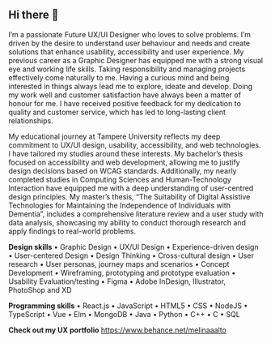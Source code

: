 ## Hi there 👋

I’m a passionate Future UX/UI Designer who loves to solve problems. I’m driven by the desire to understand user behaviour and needs and create solutions that enhance usability, accessibility and user experience. My previous career as a Graphic Designer has equipped me with a strong visual eye and working life skills. Taking responsibility and managing projects effectively come naturally to me. Having a curious mind and being interested in things always lead me to explore, ideate and develop. Doing my work well and customer satisfaction have always been a matter of honour for me. I have received positive feedback for my dedication to quality and customer service, which has led to long-lasting client relationships.

My educational journey at Tampere University reflects my deep commitment to UX/UI design, usability, accessibility, and web technologies. I have tailored my studies around these interests. My bachelor’s thesis focused on accessibility and web development, allowing me to justify design decisions based on WCAG standards. Additionally, my nearly completed studies in Computing Sciences and Human-Technology Interaction have equipped me with a deep understanding of user-centred design principles. My master’s thesis, “The Suitability of Digital Assistive Technologies for Maintaining the Independence of Individuals with Dementia”, includes a comprehensive literature review and a user study with data analysis, showcasing my ability to conduct thorough research and apply findings to real-world problems.

**Design skills**
•	Graphic Design
•	UX/UI Design
•	Experience-driven design
•	User-centered Design
•	Design Thinking
•	Cross-cultural design
•	User research
•	User personas, journey maps and scenarios
•	Concept Development
•	Wireframing, prototyping and prototype evaluation
•	Usability Evaluation/testing
•	Figma
•	Adobe InDesign, Illustrator, PhotoShop and XD

**Programming skills**
•	React.js
•	JavaScript
•	HTML5
•	CSS
•	NodeJS
•	TypeScript
•	Vue
•	Elm
•	MongoDB
•	Java
•	Python
•	C++
•	C
•	SQL

**Check out my UX portfolio**
https://www.behance.net/melinaaalto
